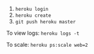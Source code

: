 1.  `heroku login`
2.  `heroku create`
3.  `git push heroku master`

To view logs: `heroku logs -t`

To scale: `heroku ps:scale web=2`
